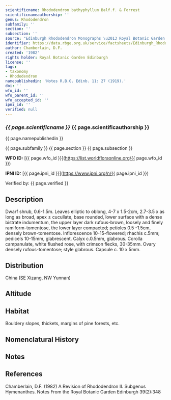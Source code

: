```yaml
---
scientificname: Rhododendron bathyphyllum Balf.f. & Forrest
scientificnameauthorship: ''
genus: Rhododendron
subfamily: ''
section: ''
subsection: ''
source: "Edinburgh Rhododendron Monographs \u2013 Royal Botanic Garden Edinburgh"
identifier: https://data.rbge.org.uk/service/factsheets/Edinburgh_Rhododendron_Monographs.xhtml
author: Chamberlain, D.F.
created: '1982'
rights holder: Royal Botanic Garden Edinburgh
license: ''
tags:
- taxonomy
- Rhododendron
namepublishedin: 'Notes R.B.G. Edinb. 11: 27 (1919).'
doi: ''
wfo_id: ''
wfo_parent_id: ''
wfo_accepted_id: ''
ipni_id: ''
verified: null
---
```

### _{{ page.scientificname }}_ {{ page.scientificauthorship }}
 {{ page.namepublishedin }}

{{ page.subfamily }} {{ page.section }} {{ page.subsection }}

**WFO ID:** [{{ page.wfo_id }}](https://list.worldfloraonline.org/{{ page.wfo_id }})

**IPNI ID:** [{{ page.ipni_id }}](https://www.ipni.org/n/{{ page.ipni_id }})

Verified by: {{ page.verified }}



## Description
Dwarf shrub, 0.6-1.5m. Leaves elliptic to oblong, 4-7 x 1.5-2cm, 2.7-3.5 x as long as broad, apex ± cucullate, base rounded, lower surface with a dense bistrate indumentum, the upper layer dark rufous-brown, loosely and finely ramiform-tomentose, the lower layer compacted; petioles 0.5 -1.5cm, densely brown-tomentose. Inflorescence 10-15-flowered; rhachis c.5mm; pedicels 10-15mm, glabrescent. Calyx c.0.5mm, glabrous. Corolla campanulate, white flushed rose, with crimson flecks, 30-35mm. Ovary densely rufous-tomentose; style glabrous. Capsule c. 10 x 5mm.

## Distribution
China (SE Xizang, NW Yunnan)

## Altitude


## Habitat
Bouldery slopes, thickets, margins of pine forests, etc.

## Nomenclatural History

                       
## Notes


## References

Chamberlain, D.F. (1982) A Revision of Rhododendron II. Subgenus Hymenanthes. Notes From the Royal Botanic Garden Edinburgh 39(2):348
